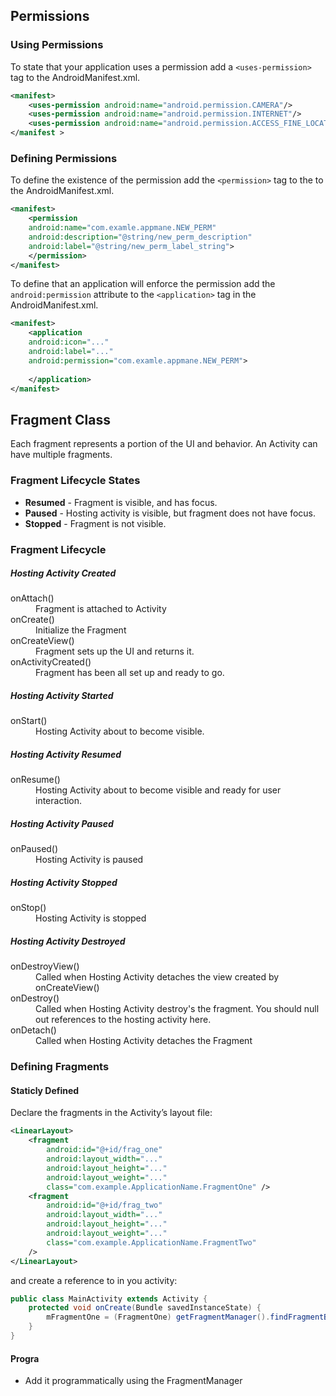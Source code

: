

## Permissions
### Using Permissions
To state that your application uses a permission add a `<uses-permission>` tag to the AndroidManifest.xml.

```xml
<manifest>
    <uses-permission android:name="android.permission.CAMERA"/>
    <uses-permission android:name="android.permission.INTERNET"/>
    <uses-permission android:name="android.permission.ACCESS_FINE_LOCATION"/>
</manifest >
```

### Defining Permissions
To define the existence of the permission add the `<permission>` tag to the to the AndroidManifest.xml.

```xml
<manifest>
    <permission 
    android:name="com.examle.appmane.NEW_PERM"
    android:description="@string/new_perm_description"
    android:label="@string/new_perm_label_string">
    </permission>
</manifest>
```

To define that an application will enforce the permission add the  `android:permission` attribute to the `<application>` tag in the AndroidManifest.xml.

```xml
<manifest>
    <application
    android:icon="..."
    android:label="..."
    android:permission="com.examle.appmane.NEW_PERM">
    
    </application>
</manifest>
```

Fragment Class
-------------

Each fragment represents a portion of the UI and behavior. An Activity can have multiple fragments.

### Fragment Lifecycle States

* **Resumed** - Fragment is visible, and has focus.
* **Paused** - Hosting activity is visible, but fragment does not have focus.
* **Stopped** - Fragment is not visible.

### Fragment Lifecycle 
##### Hosting Activity Created
<dl>
<dt>onAttach()</dt><dd>Fragment is attached to Activity</dd>
<dt>onCreate()</dt><dd>Initialize the Fragment</dd>
<dt>onCreateView()</dt><dd>Fragment sets up the UI and returns it.</dd>
<dt>onActivityCreated()</dt><dd>Fragment has been all set up and ready to go.</dd>
</dl>

##### Hosting Activity Started
<dl>
<dt>onStart()</dt><dd>Hosting Activity about to become visible.</dd>
</dl>

##### Hosting Activity Resumed
<dl><dt>onResume()</dt><dd>Hosting Activity about to become visible and ready for user interaction.</dd></dl>

##### Hosting Activity Paused
<dl><dt>onPaused()</dt><dd>Hosting Activity is paused</dd></dl>

##### Hosting Activity Stopped
<dl><dt>onStop()</dt><dd>Hosting Activity is stopped</dd></dl>

##### Hosting Activity Destroyed
<dl><dt>onDestroyView()</dt><dd>Called when Hosting Activity detaches the view created by onCreateView()</dd>
<dt>onDestroy()</dt><dd>Called when Hosting Activity destroy's the fragment. You should null out references to the hosting activity here.</dd>
<dt>onDetach()</dt><dd>Called when Hosting Activity detaches the Fragment</dd></dl>

### Defining Fragments

#### Staticly Defined
Declare the fragments in the Activity’s layout file:

```xml
<LinearLayout>
    <fragment
        android:id="@+id/frag_one"
        android:layout_width="..."
        android:layout_height="..."
        android:layout_weight="..."
        class="com.example.ApplicationName.FragmentOne" />
    <fragment
        android:id="@+id/frag_two"
        android:layout_width="..."
        android:layout_height="..."
        android:layout_weight="..."
        class="com.example.ApplicationName.FragmentTwo"
    />
</LinearLayout>
```

and create a reference to in you activity:
```java
public class MainActivity extends Activity {
    protected void onCreate(Bundle savedInstanceState) {
        mFragmentOne = (FragmentOne) getFragmentManager().findFragmentById(R.id.frag_one);
    }
}
```
#### Progra
* Add it programmatically using the FragmentManager
